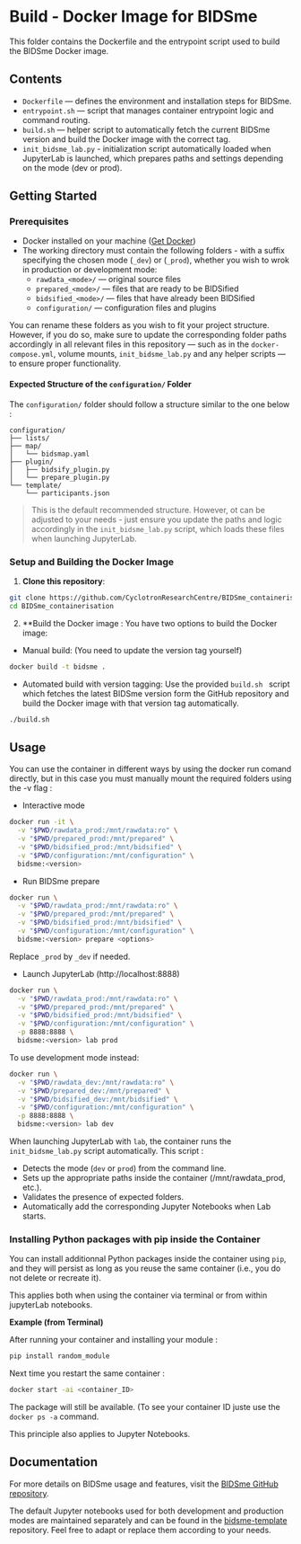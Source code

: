 # Build - Docker Image for BIDSme

This folder contains the Dockerfile and the entrypoint script used to build the BIDSme Docker image.

## Contents

- `Dockerfile` — defines the environment and installation steps for BIDSme.  
- `entrypoint.sh` — script that manages container entrypoint logic and command routing.  
- `build.sh` — helper script to automatically fetch the current BIDSme version and build the Docker image with the correct tag.
- `init_bidsme_lab.py` - initialization script automatically loaded when JupyterLab is launched, which prepares paths and settings depending on the mode (dev or prod).


## Getting Started

### Prerequisites

- Docker installed on your machine ([Get Docker](https://docs.docker.com/get-docker/))
- The working directory must contain the following folders - with a suffix specifying the chosen mode (`_dev`) or (`_prod`), whether you wish to wrok in production or development mode:
  - `rawdata_<mode>/` — original source files
  - `prepared_<mode>/` — files that are ready to be BIDSified
  - `bidsified_<mode>/` — files that have already been BIDSified
  - `configuration/` — configuration files and plugins
 
You can rename these folders as you wish to fit your project structure.
However, if you do so, make sure to update the corresponding folder paths accordingly in all relevant files in this repository — such as in the `docker-compose.yml`, volume mounts, `init_bidsme_lab.py` and any helper scripts — to ensure proper functionality.

#### Expected Structure of the `configuration/` Folder
The `configuration/` folder should follow a structure similar to the one below : 

```pgsql
configuration/
├── lists/
├── map/
│   └── bidsmap.yaml
├── plugin/
│   ├── bidsify_plugin.py
│   └── prepare_plugin.py
└── template/
    └── participants.json
```

> This is the default recommended structure.
> However, ot can be adjusted to your needs - just ensure you update the paths and logic accordingly in the `init_bidsme_lab.py` script, which loads these files when launching JupyterLab.

### Setup and Building the Docker Image

1. **Clone this repository**:

```bash
git clone https://github.com/CyclotronResearchCentre/BIDSme_containerisation.git
cd BIDSme_containerisation
```

2. **Build the Docker image :
You have two options to build the Docker image:
- Manual build: (You need to update the version tag yourself)
```bash
docker build -t bidsme .
```
- Automated build with version tagging:
Use the provided `build.sh ` script which fetches the latest BIDSme version form the GitHub repository and build the Docker image with that version tag automatically.
```bash
./build.sh
```

## Usage 
You can use the container in different ways by using the docker run comand directly, but in this case you must manually mount the required folders using the -v flag :


- Interactive mode
```bash
docker run -it \
  -v "$PWD/rawdata_prod:/mnt/rawdata:ro" \
  -v "$PWD/prepared_prod:/mnt/prepared" \
  -v "$PWD/bidsified_prod:/mnt/bidsified" \
  -v "$PWD/configuration:/mnt/configuration" \
  bidsme:<version>
```

- Run BIDSme prepare
```bash
docker run \
  -v "$PWD/rawdata_prod:/mnt/rawdata:ro" \
  -v "$PWD/prepared_prod:/mnt/prepared" \
  -v "$PWD/bidsified_prod:/mnt/bidsified" \
  -v "$PWD/configuration:/mnt/configuration" \
  bidsme:<version> prepare <options>
```

Replace `_prod` by `_dev` if needed.

- Launch JupyterLab (http://localhost:8888)
```bash
docker run \
  -v "$PWD/rawdata_prod:/mnt/rawdata:ro" \
  -v "$PWD/prepared_prod:/mnt/prepared" \
  -v "$PWD/bidsified_prod:/mnt/bidsified" \
  -v "$PWD/configuration:/mnt/configuration" \
  -p 8888:8888 \
  bidsme:<version> lab prod
```
To use development mode instead: 
```bash
docker run \
  -v "$PWD/rawdata_dev:/mnt/rawdata:ro" \
  -v "$PWD/prepared_dev:/mnt/prepared" \
  -v "$PWD/bidsified_dev:/mnt/bidsified" \
  -v "$PWD/configuration:/mnt/configuration" \
  -p 8888:8888 \
  bidsme:<version> lab dev
```

When launching JupyterLab with `lab`, the container runs the `init_bidsme_lab.py` script automatically.
This script : 
- Detects the mode (`dev` or `prod`) from the command line.
- Sets up the appropriate paths inside the container (/mnt/rawdata_prod, etc.).
- Validates the presence of expected folders.
- Automatically add the corresponding Jupyter Notebooks when Lab starts. 


### Installing Python packages with pip inside the Container
You can install additionnal Python packages inside the container using `pip`, and they will persist as long as you reuse the same container (i.e., you do not delete or recreate it).

This applies both when using the container via terminal or from within jupyterLab notebooks. 

**Example (from Terminal)**

After running your container and installing your module :
```bash
pip install random_module
```
Next time you restart the same container : 
```bash
docker start -ai <container_ID>
```
The package will still be available.
(To see your container ID juste use the `docker ps -a` command.

This principle also applies to Jupyter Notebooks.

## Documentation 

For more details on BIDSme usage and features, visit the [BIDSme GitHub repository](https://github.com/CyclotronResearchCentre/BIDSme).

The default Jupyter notebooks used for both development and production modes are maintained separately and can be found in the [bidsme-template](github.com/CyclotronResearchCentre/bidsme-template/tree/main/notebook) repository.
Feel free to adapt or replace them according to your needs.


